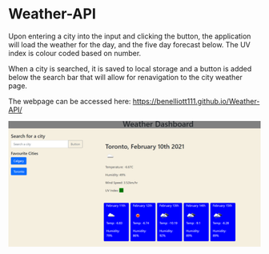 # Weather-API

Upon entering a city into the input and clicking the button, the application will load the weather for the day, and the five day forecast below. The UV index is colour coded based on number. 

When a city is searched, it is saved to local storage and a button is added below the search bar that will allow for renavigation to the city weather page. 

The webpage can be accessed here: https://benelliott111.github.io/Weather-API/

![WeatherAPI](./Assets/Screenshot.PNG)